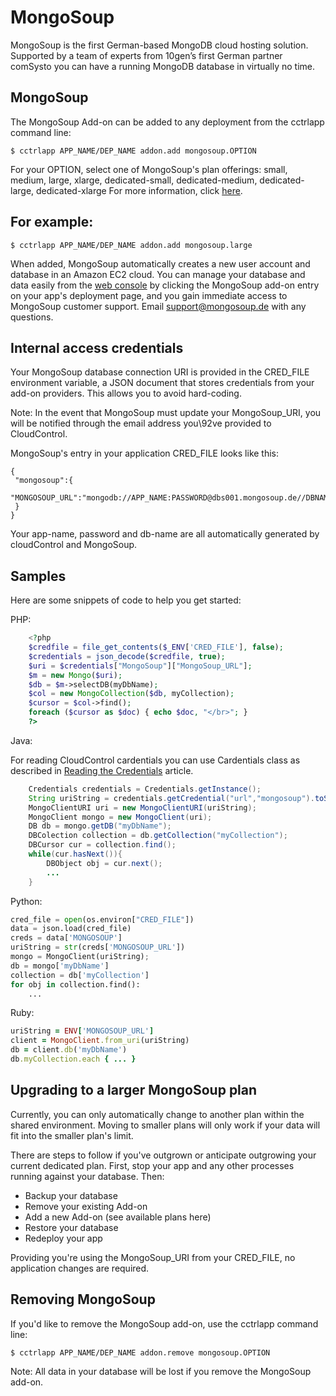# MongoSoup

MongoSoup is the first German-based MongoDB cloud hosting solution. Supported by a team of experts from 10gen’s first German partner comSysto you can have a running MongoDB database in virtually no time.

## MongoSoup 

The MongoSoup Add-on can be added to any deployment from the cctrlapp command line:

~~~
$ cctrlapp APP_NAME/DEP_NAME addon.add mongosoup.OPTION
~~~

For your OPTION, select one of MongoSoup's plan offerings: small, medium, large, xlarge, dedicated-small, dedicated-medium, dedicated-large, dedicated-xlarge For more information, click [here](https://www.cloudcontrol.com/add-ons/mongosoup).

## For example:

~~~
$ cctrlapp APP_NAME/DEP_NAME addon.add mongosoup.large
~~~

When added, MongoSoup automatically creates a new user account and database in an Amazon EC2 cloud. You can manage your database and data easily from the [web console](https://console.cloudcontrolled.com/) by clicking the MongoSoup add-on entry on your app's deployment page, and you gain immediate access to MongoSoup customer support. Email [support@mongosoup.de](mailto:support@mongosoup.de) with any questions.

## Internal access credentials

Your MongoSoup database connection URI is provided in the CRED_FILE environment variable, a JSON document that stores credentials from your add-on providers. This allows you to avoid hard-coding.

Note: In the event that MongoSoup must update your MongoSoup_URI, you will be notified through the email address you\92ve provided to CloudControl.

MongoSoup's entry in your application CRED_FILE looks like this:

~~~
{
 "mongosoup":{
   "MONGOSOUP_URL":"mongodb://APP_NAME:PASSWORD@dbs001.mongosoup.de//DBNAME",
 }
}
~~~

Your app-name, password and db-name are all automatically generated by cloudControl and MongoSoup.

## Samples

Here are some snippets of code to help you get started:

PHP:

```php
	<?php
	$credfile = file_get_contents($_ENV['CRED_FILE'], false);
	$credentials = json_decode($credfile, true);
	$uri = $credentials["MongoSoup"]["MongoSoup_URL"];
	$m = new Mongo($uri);
	$db = $m->selectDB(myDbName);
	$col = new MongoCollection($db, myCollection);
	$cursor = $col->find();
	foreach ($cursor as $doc) { echo $doc, "</br>"; }
	?> 
```

Java: 

For reading CloudControl cardentials you can use Cardentials class as described in [Reading the Credentials](https://www.cloudcontrol.com/dev-center/Guides/Java/Add-on%20credentials) article.

```java
    Credentials credentials = Credentials.getInstance();
	String uriString = credentials.getCredential("url","mongosoup").toString();
	MongoClientURI uri = new MongoClientURI(uriString);
	MongoClient mongo = new MongoClient(uri);
	DB db = mongo.getDB("myDbName"); 
	DBColection collection = db.getCollection("myCollection");
	DBCursor cur = collection.find();
	while(cur.hasNext()){
		DBObject obj = cur.next();
		...
	}
```


Python:

```python
cred_file = open(os.environ["CRED_FILE"])
data = json.load(cred_file)
creds = data['MONGOSOUP']
uriString = str(creds['MONGOSOUP_URL'])
mongo = MongoClient(uriString);
db = mongo['myDbName']
collection = db['myCollection']
for obj in collection.find():
	...   
```

Ruby:

```ruby
uriString = ENV['MONGOSOUP_URL']
client = MongoClient.from_uri(uriString)
db = client.db('myDbName')
db.myCollection.each { ... }
```

## Upgrading to a larger MongoSoup plan

Currently, you can only automatically change to another plan within the shared environment. Moving to smaller plans will only work if your data will fit into the smaller plan's limit. 

There are steps to follow if you've outgrown or anticipate outgrowing your current dedicated plan. First, stop your app and any other processes running against your database. Then:

* Backup your database 
* Remove your existing Add-on 
* Add a new Add-on (see available plans here) 
* Restore your database 
* Redeploy your app

Providing you're using the MongoSoup_URI from your CRED_FILE, no application changes are required.

## Removing MongoSoup

If you'd like to remove the MongoSoup add-on, use the cctrlapp command line:

~~~
$ cctrlapp APP_NAME/DEP_NAME addon.remove mongosoup.OPTION
~~~

Note: All data in your database will be lost if you remove the MongoSoup add-on.
